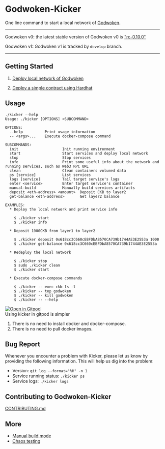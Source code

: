 # Godwoken-Kicker

One line command to start a local network of [Godwoken](https://github.com/godwokenrises/godwoken).

---

Godwoken v0: the latest stable version of Godwoken v0 is ["rc-0.10.0"](https://github.com/RetricSu/godwoken-kicker/tree/rc-0.10.0)

Godwoken v1: Godwoken v1 is tracked by `develop` branch.

----

## Getting Started

1. [Deploy local network of Godwoken](./docs/kicker-start.md)

2. [Deploy a simple contract using Hardhat](./docs/hardhat-simple-project.md)


## Usage

```
./kicker --help
Usage: ./kicker [OPTIONS] <SUBCOMMAND>

OPTIONS:
  --help          Print usage information
  -- <args>...    Execute docker-compose command

SUBCOMMANDS:
  init                    Init running environment
  start                   Start services and deploy local network
  stop                    Stop services
  info                    Print some useful info about the network and running services, such as Web3 RPC URL
  clean                   Clean containers volumed data
  ps [service]            List services
  logs [service]          Tail target service's logs
  enter <service>         Enter target service's container
  manual-build            Manually build services artifacts
  deposit <eth-address> <amount>  Deposit CKB to layer2
  get-balance <eth-address>       Get layer2 balance

EXAMPLES:
  * Deploy the local network and print service info

    $ ./kicker start
    $ ./kicker info

  * Deposit 1000CKB from layer1 to layer2

    $ ./kicker deposit 0x618cc3C660cEBFDbA8570CA739b1744AE3E2553a 1000
    $ ./kicker get-balance 0x618cc3C660cEBFDbA8570CA739b1744AE3E2553a

  * Redeploy the local network

    $ ./kicker stop
    $ sudo ./kicker clean
    $ ./kicker start

  * Execute docker-compose commands

    $ ./kicker -- exec ckb ls -l
    $ ./kicker -- top godwoken
    $ ./kicker -- kill godwoken
    $ ./kicker -- --help
```

[![Open in Gitpod](https://gitpod.io/button/open-in-gitpod.svg)](https://gitpod.io/#https://github.com/godwokenrises/godwoken-kicker)  
Using kicker in gitpod is simpler
1. There is no need to install docker and docker-compose.
2. There is no need to pull docker images.

## Bug Report

Whenever you encounter a problem with Kicker, please let us know by providing the following information. This will help us dig into the problem:

- Version: `git log --format="%H" -n 1`
- Service running status: `./kicker ps`
- Service logs: `./kicker logs`

## Contributing to Godwoken-Kicker

[CONTRIBUTING.md](docs/CONTRIBUTING.md)

## More

* [Manual build mode](docs/manual-build.md)
* [Chaos testing](docs/chaos-test.md)
